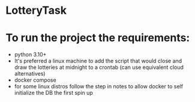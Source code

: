# LotteryTask

# To run the project the requirements: 
- python 3.10+
- It's preferred a linux machine to add the script that would close and draw the lotteries at midnight to a crontab (can use equivalent cloud alternatives)
- docker compose
- for some linux distros follow the step in notes to allow docker to self initialize the DB the first spin up

